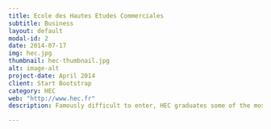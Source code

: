 ```yaml
---
title: Ecole des Hautes Etudes Commerciales
subtitle: Business
layout: default
modal-id: 2
date: 2014-07-17
img: hec.jpg
thumbnail: hec-thumbnail.jpg
alt: image-alt
project-date: April 2014
client: Start Bootstrap
category: HEC
web: "http://www.hec.fr"
description: Famously difficult to enter, HEC graduates some of the most successful business people in Europe.  After two years of intense study, students must pass public examinations, where they compete amongts 5,000 candidates for 380 coveted spots.  Once admitted, they enjoy a wild campus life (one of the few universities in Ile-de-France with a self sufficient campus) and small courses with prestigious professors.  Notable graduates include Jean-Paul Agon (CEO l'Oreal), Pascal Lamy (Director WTO), Baudouin Prot (President BNP Paribas), among others.

---
```

